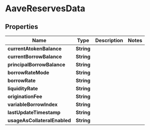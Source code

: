 

# AaveReservesData


## Properties

| Name | Type | Description | Notes |
|------------ | ------------- | ------------- | -------------|
|**currentAtokenBalance** | **String** |  |  |
|**currentBorrowBalance** | **String** |  |  |
|**principalBorrowBalance** | **String** |  |  |
|**borrowRateMode** | **String** |  |  |
|**borrowRate** | **String** |  |  |
|**liquidityRate** | **String** |  |  |
|**originationFee** | **String** |  |  |
|**variableBorrowIndex** | **String** |  |  |
|**lastUpdateTimestamp** | **String** |  |  |
|**usageAsCollateralEnabled** | **String** |  |  |



